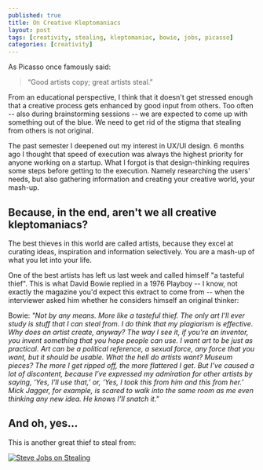 ```yaml
---
published: true
title: On Creative Kleptomaniacs
layout: post
tags: [creativity, stealing, kleptomaniac, bowie, jobs, picasso]
categories: [creativity]
---
```

As Picasso once famously said: 

> “Good artists copy; great artists steal.”

From an educational perspective, I think that it doesn't get stressed enough that a creative process gets enhanced by good input from others. Too often -- also during brainstorming sessions -- we are expected to come up with something out of the blue. We need to get rid of the stigma that stealing from others is not original. 

The past semester I deepened out my interest in UX/UI design. 6 months ago I thought that speed of execution was always the highest priority for anyone working on a startup. What I forgot is that design-thinking requires some steps before getting to the execution. Namely researching the users' needs, but also gathering information and creating your creative world, your mash-up.

## Because, in the end, aren't we all creative kleptomaniacs? 

The best thieves in this world are called artists, because they excel at curating ideas, inspiration and information selectively. You are a mash-up of what you let into your life. 

One of the best artists has left us last week and called himself "a tasteful thief". This is what David Bowie replied in a 1976 Playboy -- I know, not exactly the magazine you'd expect this extract to come from -- when the interviewer asked him whether he considers himself an original thinker:

Bowie: *"Not by any means. More like a tasteful thief. The only art I’ll ever study is stuff that I can steal from. I do think that my plagiarism is effective. Why does an artist create, anyway? The way I see it, if you’re an inventor, you invent something that you hope people can use. I want art to be just as practical. Art can be a political reference, a sexual force, any force that you want, but it should be usable. What the hell do artists want? Museum pieces? The more I get ripped off, the more flattered I get. But I’ve caused a lot of discontent, because I’ve expressed my admiration for other artists by saying, ‘Yes, I’ll use that,’ or, ‘Yes, I took this from him and this from her.’ Mick Jagger, for example, is scared to walk into the same room as me even thinking any new idea. He knows I’ll snatch it."*

## And oh, yes...

This is another great thief to steal from:

[![Steve Jobs on Stealing](https://i.ytimg.com/vi/CW0DUg63lqU/hqdefault.jpg)](https://www.youtube.com/watch?v=CW0DUg63lqU)